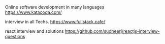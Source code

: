 
Online software development in many languages
https://www.katacoda.com/

interview in all Techs.
https://www.fullstack.cafe/

react interview and solutions
https://github.com/sudheerj/reactjs-interview-questions
